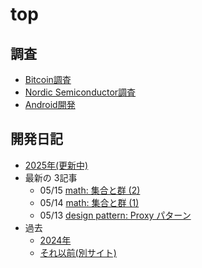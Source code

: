 # top

## 調査

* [Bitcoin調査](bitcoin/index.md)
* [Nordic Semiconductor調査](nrf/index.md)
* [Android開発](android/index.md)

## 開発日記


* [2025年(更新中)](devwork2025.md)
* 最新の 3記事
  * 05/15 [math: 集合と群 (2)](2025/05/20250515-math.md)
  * 05/14 [math: 集合と群 (1)](2025/05/20250514-math.md)
  * 05/13 [design pattern: Proxy パターン](2025/05/20250513-dp.md)
* 過去
  * [2024年](devwork2024.md)
  * [それ以前(別サイト)](https://hiro99ma.blogspot.com/)
